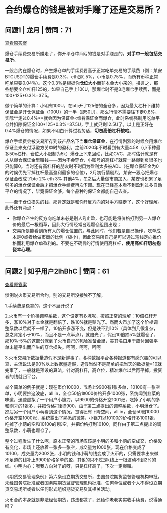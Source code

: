 # 合约爆仓的钱是被对手赚了还是交易所？

## 问题1 | 龙月 | 赞同：71

[查看原答案](https://www.zhihu.com/question/447757135/answer/2505805477)

爆仓手续费交易所赚走了，你开平仓中间亏的钱是对手赚走的，**对手中一般包括交易所**。

一般合约在爆仓时，产生爆仓单的手续费要高于正常吃单交易的手续费（例：某安BTCUSDT的爆仓手续费是0.3%，eth是0.5%，小币是0.75%，而所有币种正常吃单只要0.04%）。这个0.3%是根据你**仓位大小**而非本金大小来的，换言之，那些想要全仓杠杆125的，如果自己手上100U，那爆仓时不是3毛爆仓手续费，而是100\*125\*0.3%=37.5。

做个简单的计算：小明有100U，在btc开了125倍的全仓多，因为最大杠杆下维持保证金是开仓保证金（100U）的一半（即50U），那么行情不需要往下走0.8%，实际**走过0.4%**就会因为保证金<维持保证金而爆仓，此时系统强制用吃单平仓并扣除保证金100\*125\*0.3%=37.5U，手上就只剩12.5U了。以上是正好在0.4%爆仓的情况，如果不明白计算过程的话，**切勿高倍杠杆梭哈**。

爆仓手续费会被交易所存到该产品名下当**爆仓保证金**，在行情剧烈的时候会用爆仓保证金来支付浮盈方关单时的盈利。之前2020年不时看到有大量4.5K（小币种最多50x杠杆，仓位大小限制为5k）爆仓上下来回动，比如CVC，那时估计就是有人从爆仓保证金里赚钱——因为不会穿仓，小账号的高杠杆就算一路爆到负很多也只能算0。当时还有高杠杆的朋友时不时因为盈利太多被ADL（在爆仓保证金为0的时候优先平掉杠杆最高盈利最多的仓位），2月初行情剧烈，某安一狠心把爆仓保证金改成了btc 2% eth 3% 其他4%，在之后大量做市商加入、某安也积累了足够多的爆仓保证金后才把爆仓手续费再次下调。现在已经基本看不到盈利过多自动平仓的情况了，毕竟保证金够，每个品种的保证金都能自己去查。

  

——至于仓位损失的钱，那肯定就是和你开反方向的对手方赚走了，这个好理解。此外还有两点：  
- 你爆仓产生的反方向吃单未必是别人的止盈，也可能是将价格打到另一人爆仓价的最后一根稻草，因此大行情经常出现爆仓组团出现；  
- 交易所是能看到所有人的爆仓位置的。与此同时，他们若是自己操作，吃单成本是0或者给做市商的比例（极小），因此交易所自己是可以通过短线定向推价格而利用爆仓单盈利的。不要在不确信的行情使用高杠杆，**使用高杠杆切勿抱侥幸心理**。

---

## 问题2 | 知乎用户2lhBhC | 赞同：61

[查看原答案](https://www.zhihu.com/question/447757135/answer/1791129500)

惯例说火币交易所合约，别的交易所没接触不了解。

1.手续费是稳拿的，这个不展开说了

2.火币有一个阶梯调整系数，这个设定有多坑呢，按照正常的理解：10倍杠杆开多，涨10%对于本金就是翻倍了，跌10%就是赔光了。然而火币加了这个阶梯调整系数以后就不一样了，10倍开多涨不变，但是跌不到10%（具体到几很复杂，总之肯定小于10%，而且不是一点半点），就赔光了，假设10倍跌5%就爆仓了，那10%-5%的这部分就到了火币自己的风险准备金里，美其名曰用于应付因强平单未能平出而产生的穿仓损失。呵呵，呵呵，呵呵

3.火币交易所数据量造假不是新鲜事了，各种数据平台各种报道都有感兴趣的可以查，主流说法是90%以上数据量造假，造假当然不是简单的把当天的数据量×10就完事了，一般就是预设的算法，针对高杠杆，高仓位，精准爆仓以后再平掉，投资者的钱就归平台。

举个简单的例子就是：现在币价10000，市场上9900有1张多单，10100有一张空单，小明要抄这波底，all in，全仓50倍10000价格开多1000张，系统闻到韭菜的味道，迅速虚拟了一个用户小镰刀，以9900的价格开空1001张，吃掉了小明的多和刚才的1张多，并把价格打到9900，由于第二点提出的调整系数，小明爆仓了。然后另一个用户小萌看到这个情况，觉得还有下降空间，all in，全仓50倍10000价格开空1000张，系统露出了熟悉的微笑，小镰刀以10100的价格开多1001张，吃掉了小萌的空和10100的1张空，并把价格打到10100，同样由于第二点提出的调整系数，小萌也爆仓了。

整个过程发生了什么呢，原本正常的市场应该是小明的多和小萌的空成交，价格没有变化，市场上还放着一张多一张空，成交量为1000张。现在价格变成了10100，成交量为2002张，小明的钱和小萌的钱变成了火币的，只需要拿出来微不足道的钱补上9900价格多单的盈，其他的只不过是k线上一根波动不到2%的线。小明内心：哦我方向对了的呀，只是杠杆高了，下次一定爆赚。

《期货交易管理条例》第六条设立期货交易所，由国务院期货监督管理机构审批。 未经国务院批准或者国务院期货监督管理机构批准，任何单位或者个人不得设立期货交易场所或者以任何形式组织期货交易及其相关活动。

火币合约本身就是非法经营期货，违法都做了，还给你老老实实收手续费，说得通吗？

